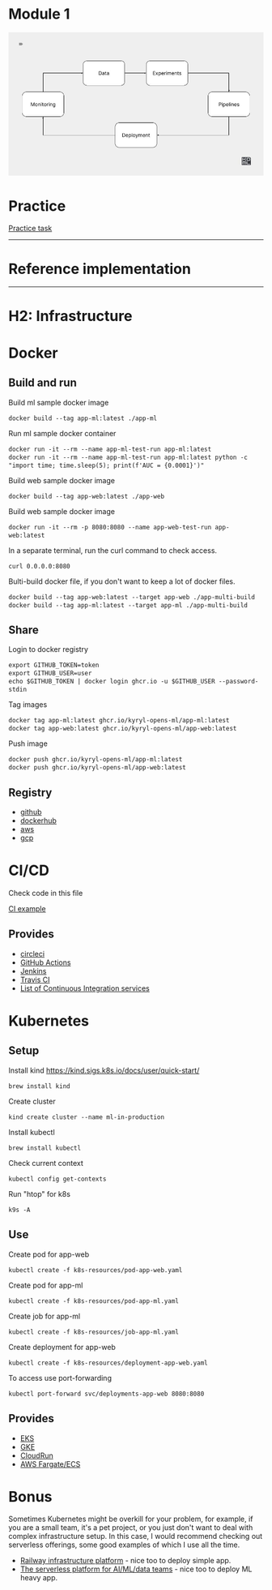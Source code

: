 # Module 1

![alt text](./../docs/into.jpg)

# Practice 

[Practice task](./PRACTICE.md)

*** 

# Reference implementation

*** 

# H2: Infrastructure


# Docker

## Build and run 

Build ml sample docker image 

```
docker build --tag app-ml:latest ./app-ml
```

Run ml sample docker container 

```
docker run -it --rm --name app-ml-test-run app-ml:latest
docker run -it --rm --name app-ml-test-run app-ml:latest python -c "import time; time.sleep(5); print(f'AUC = {0.0001}')"
```

Build web sample docker image 

```
docker build --tag app-web:latest ./app-web
```

Build web sample docker image 

```
docker run -it --rm -p 8080:8080 --name app-web-test-run app-web:latest
```

In a separate terminal, run the curl command to check access.

```
curl 0.0.0.0:8080
```

Bulti-build docker file, if you don't want to keep a lot of docker files.

```
docker build --tag app-web:latest --target app-web ./app-multi-build
docker build --tag app-ml:latest --target app-ml ./app-multi-build
```

## Share

Login to docker registry 

```
export GITHUB_TOKEN=token
export GITHUB_USER=user
echo $GITHUB_TOKEN | docker login ghcr.io -u $GITHUB_USER --password-stdin
```

Tag images


```
docker tag app-ml:latest ghcr.io/kyryl-opens-ml/app-ml:latest
docker tag app-web:latest ghcr.io/kyryl-opens-ml/app-web:latest
```


Push image 


```
docker push ghcr.io/kyryl-opens-ml/app-ml:latest
docker push ghcr.io/kyryl-opens-ml/app-web:latest
```

## Registry

- [github](https://github.com/features/packages)
- [dockerhub](https://hub.docker.com/)
- [aws](https://aws.amazon.com/ecr/)
- [gcp](https://cloud.google.com/container-registry)

# CI/CD

Check code in this file

[CI example](./../.github/workflows/module-1.yaml)

## Provides 

- [circleci](https://circleci.com/)
- [GitHub Actions](https://docs.github.com/en/actions)
- [Jenkins](https://www.jenkins.io/)
- [Travis CI](https://www.travis-ci.com/)
- [List of Continuous Integration services](https://github.com/ligurio/awesome-ci)


# Kubernetes

## Setup 

Install kind 
https://kind.sigs.k8s.io/docs/user/quick-start/

```
brew install kind
```

Create cluster

```
kind create cluster --name ml-in-production
```

Install kubectl

```
brew install kubectl
```

Check current context

```
kubectl config get-contexts
```

Run "htop" for k8s 

```
k9s -A
```

## Use

Create pod for app-web

```
kubectl create -f k8s-resources/pod-app-web.yaml
```

Create pod for app-ml

```
kubectl create -f k8s-resources/pod-app-ml.yaml
```

Create job for app-ml

```
kubectl create -f k8s-resources/job-app-ml.yaml
```

Create deployment for app-web

```
kubectl create -f k8s-resources/deployment-app-web.yaml
```

To access use port-forwarding 

```
kubectl port-forward svc/deployments-app-web 8080:8080
```

## Provides 

- [EKS](https://aws.amazon.com/eks/)
- [GKE](https://cloud.google.com/kubernetes-engine)
- [CloudRun](https://cloud.google.com/run)
- [AWS Fargate/ECS](https://aws.amazon.com/fargate/)


# Bonus


Sometimes Kubernetes might be overkill for your problem, for example, if you are a small team, it's a pet project, or you just don't want to deal with complex infrastructure setup. In this case, I would recommend checking out serverless offerings, some good examples of which I use all the time.

- [Railway infrastructure platform](https://railway.app/) - nice too to deploy simple app.
- [The serverless platform for AI/ML/data teams](https://modal.com/) - nice too to deploy ML heavy app.
